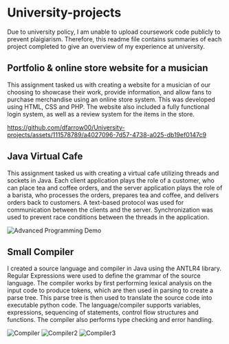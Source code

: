# University-projects
Due to university policy, I am unable to upload coursework code publicly to prevent plaigiarism. Therefore, this readme file contains summaries of each project completed to give an overview of my experience at university.

## Portfolio & online store website for a musician 
This assignment tasked us with creating a website for a musician of our choosing to showcase their work, provide information, and allow fans to purchase merchandise using an online store system. This was developed using HTML, CSS and PHP. The website also included a fully functional login system, as well as a review system for the items in the store.

https://github.com/dfarrow00/University-projects/assets/111578789/a4027096-7d57-4738-a025-db19ef0147c9

## Java Virtual Cafe
This assignment tasked us with creating a virtual cafe utilizing threads and sockets in Java. Each client application plays the role of a customer, who can place tea and coffee orders, and the server application plays the role of a barista, who processes the orders, prepares tea and coffee, and delivers orders back to customers. A text-based protocol was used for communication between the clients and the server. Synchronization was used to prevent race conditions between the threads in the application. 

![Advanced Programming Demo](https://github.com/dfarrow00/University-projects/assets/111578789/0a8a4d9f-305e-468d-b1c6-1b8cc145200f)

## Small Compiler
I created a source language and compiler in Java using the ANTLR4 library. Regular Expressions were used to define the grammar of the source language. The compiler works by first performing lexical analysis on the input code to produce tokens, which are then used in parsing to create a parse tree. This parse tree is then used to translate the source code into executable python code. The language/compiler supports variables, expressions, sequencing of statements, control flow structures and functions. The compiler also performs type checking and error handling.

![Compiler](https://github.com/dfarrow00/University-projects/assets/111578789/d3b165de-8bcd-4bc2-9786-958a8bd3a240)
![Compiler2](https://github.com/dfarrow00/University-projects/assets/111578789/f838861f-aa26-48ac-82da-e60116f5b521)
![Compiler3](https://github.com/dfarrow00/University-projects/assets/111578789/a5d5d2ce-c8be-42f3-b5da-622c9986ebff)
